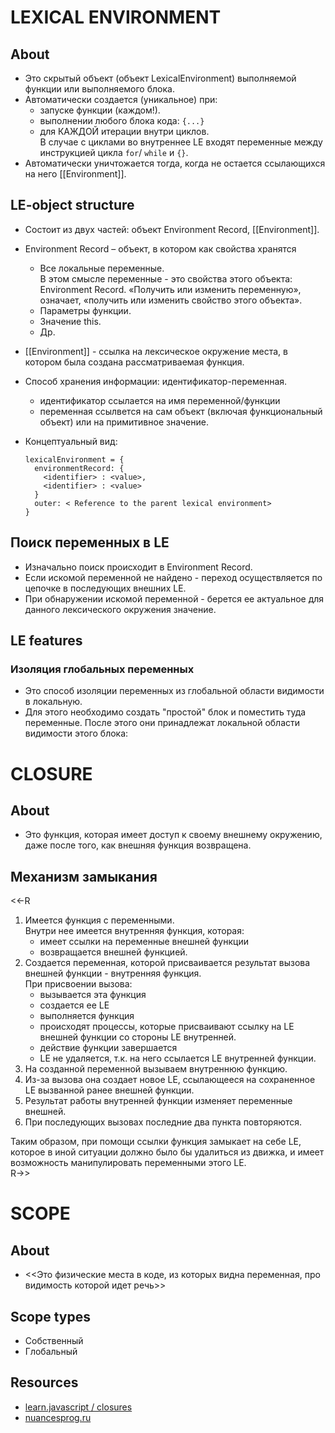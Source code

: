 # LEXICAL ENVIRONMENT

## About
- Это скрытый объект (объект LexicalEnvironment) выполняемой функции или выполняемого блока.
- Автоматически создается (уникальное) при:
  - запуске функции (каждом!).
  - выполнении любого блока кода: `{...}`
  - для КАЖДОЙ итерации внутри циклов.  
  В случае с циклами во внутреннее LE входят переменные между инструкцией цикла `for`/ `while` и `{}`.
- Автоматически уничтожается тогда, когда не остается ссылающихся на него [[Environment]].

## LE-object structure
- Состоит из двух частей: объект Environment Record, [[Environment]].
- Environment Record – объект, в котором как свойства хранятся
  - Все локальные переменные.  
  В этом смысле переменные - это свойства этого объекта: Environment Record. «Получить или изменить переменную», означает, «получить или изменить свойство этого объекта».
  - Параметры функции.
  - Значение this.
  - Др.
- [[Environment]] - ссылка на лексическое окружение места, в котором была создана рассматриваемая функция.
- Способ хранения информации: идентификатор-переменная.
  - идентификатор ссылается на имя переменной/функции
  - переменная ссылвется на сам объект (включая функциональный объект) или на примитивное значение.
- Концептуальный вид:

  ```
  lexicalEnvironment = {
    environmentRecord: {
      <identifier> : <value>,
      <identifier> : <value>
    }
    outer: < Reference to the parent lexical environment>
  }
  ```

## Поиск переменных в LE
- Изначально поиск происходит в Environment Record.
- Если искомой переменной не найдено - переход осуществляется по цепочке в последующих внешних LE.
- При обнаружении искомой переменной - берется ее актуальное для данного лексического окружения значение.

## LE features

### Изоляция глобальных переменных 
- Это способ изоляции переменных из глобальной области видимости в локальную.
- Для этого необходимо создать "простой" блок и поместить туда переменные. После этого они принадлежат локальной области видимости этого блока:

# CLOSURE

## About
- Это функция, которая имеет доступ к своему внешнему окружению, даже после того, как внешняя функция возвращена.

## Механизм замыкания
<<-R
1. Имеется функция с переменными.  
Внутри нее имеется внутренняя функция, которая: 
    - имеет ссылки на переменные внешней функции
    - возвращается внешней функцией.  
1. Создается переменная, которой присваивается результат вызова внешней функции - внутренняя функция.  
При присвоении вызова:
    - вызывается эта функция
    - создается ее LE
    - выполняется функция
    - происходят процессы, которые присваивают ссылку на LE внешней функции со стороны LE внутренней.
    - действие функции завершается
    - LE не удаляется, т.к. на него ссылается LE внутренней функции.
1. На созданной переменной вызываем внутреннюю функцию.
1. Из-за вызова она создает новое LE, ссылающееся на сохраненное LE вызванной ранее внешней функции.
1. Результат работы внутренней функции изменяет переменные внешней.
1. При последующих вызовах последние два пункта повторяются.

Таким образом, при помощи ссылки функция замыкает на себе LE, которое в иной ситуации должно было бы удалиться из движка, и имеет возможность манипулировать переменными этого LE.  
R->>

# SCOPE

## About
- <<Это физические места в коде, из которых видна переменная, про видимость которой идет речь>>

## Scope types
- Собственный
- Глобальный

## Resources
- [learn.javascript / closures](https://learn.javascript.ru/closure)
- [nuancesprog.ru](https://nuancesprog.ru/p/2539/)